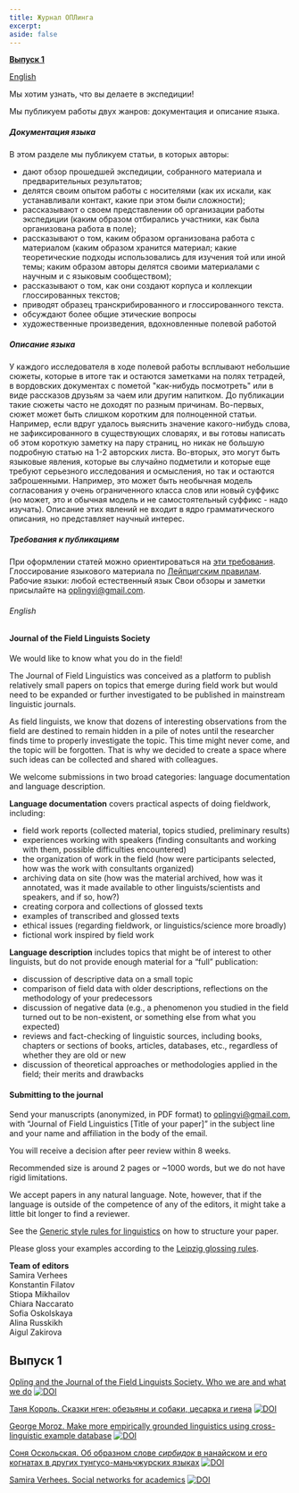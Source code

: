 ```yaml
---
title: Журнал ОПЛинга
excerpt: 
aside: false
---
```

[**Выпуск 1**](#выпуск-1)

[English](#english)


Мы хотим узнать, что вы делаете в экспедиции!

Мы публикуем работы двух жанров: документация и описание языка.

##### Документация языка
В этом разделе мы публикуем статьи, в которых авторы:

- дают обзор прошедшей экспедиции, собранного материала и предварительных результатов;
- делятся своим опытом работы с носителями (как их искали, как устанавливали контакт, какие при этом были сложности);
- рассказывают о своем представлении об организации работы экспедиции (каким образом отбирались участники, как была организована работа в поле);
- рассказывают о том, каким образом организована работа с материалом (каким образом хранится материал; какие теоретические подходы использовались для изучения той или иной темы; каким образом авторы делятся своими материалами с научным и с языковым сообществом);
- рассказывают о том, как они создают корпуса и коллекции глоссированных текстов;
- приводят образец транскрибированного и глоссированного текста.
- обсуждают более общие этические вопросы
- художественные произведения, вдохновленные полевой работой

##### Описание языка
У каждого исследователя в ходе полевой работы всплывают небольшие сюжеты, которые в итоге так и остаются заметками на полях тетрадей, в вордовских документах с пометой "как-нибудь посмотреть" или в виде рассказов друзьям за чаем или другим напитком. До публикации такие сюжеты часто не доходят по разным причинам. Во-первых, сюжет может быть слишком коротким для полноценной статьи. Например, если вдруг удалось выяснить значение какого-нибудь слова, не зафиксированного в существующих словарях, и вы готовы написать об этом короткую заметку на пару страниц, но никак не большую подробную статью на 1-2 авторских листа. Во-вторых, это могут быть языковые явления, которые вы случайно подметили и которые еще требуют серьезного исследования и осмысления, но так и остаются заброшенными. Например, это может быть необычная модель согласования у очень ограниченного класса слов или новый суффикс (но может, это и обычная модель и не самостоятельный суффикс - надо изучать). Описание этих явлений не входит в ядро грамматического описания, но представляет научный интерес.

##### Требования к публикациям
При оформлении статей можно ориентироваться на [эти требования](http://langsci.github.io/gsr/GenericStyleRulesLangsci.pdf).
Глоссирование языкового материала по [Лейпцигским правилам](https://www.eva.mpg.de/lingua/resources/glossing-rules.php).
Рабочие языки: любой естественный язык
Свои обзоры и заметки присылайте на oplingvi@gmail.com.



###### English

#### Journal of the Field Linguists Society  

   
We would like to know what you do in the field!

The Journal of Field Linguistics was conceived as a platform to publish relatively small papers on topics that emerge during field work but would need to be expanded or further investigated to be published in mainstream linguistic journals. 

As field linguists, we know that dozens of interesting observations from the field are destined to remain hidden in a pile of notes until the researcher finds time to properly investigate the topic. This time might never come, and the topic will be forgotten. That is why we decided to create a space where such ideas can be collected and shared with colleagues. 

We welcome submissions in two broad categories: language documentation and language description.

**Language documentation** covers practical aspects of doing fieldwork, including:

- field work reports (collected material, topics studied, preliminary results)
- experiences working with speakers (finding consultants and working with them, possible difficulties encountered)
- the organization of work in the field (how were participants selected, how was the work with consultants organized)
- archiving data on site (how was the material archived, how was it annotated, was it made available to other linguists/scientists and speakers, and if so, how?)
- creating corpora and collections of glossed texts 
- examples of transcribed and glossed texts
- ethical issues (regarding fieldwork, or linguistics/science more broadly)
- fictional work inspired by field work

**Language description** includes topics that might be of interest to other linguists, but do not provide enough material for a “full” publication: 

- discussion of descriptive data on a small topic
- comparison of field data with older descriptions, reflections on the methodology of your predecessors
- discussion of negative data (e.g., a phenomenon you studied in the field turned out to be non-existent, or something else from what you expected)
- reviews and fact-checking of linguistic sources, including books, chapters or sections of books, articles, databases, etc., regardless of whether they are old or new
- discussion of theoretical approaches or methodologies applied in the field; their merits and drawbacks

#### Submitting to the journal
Send your manuscripts (anonymized, in PDF format) to oplingvi@gmail.com, with “Journal of Field Linguistics [Title of your paper]” in the subject line and your name and affiliation in the body of the email.

You will receive a decision after peer review within 8 weeks.

Recommended size is around 2 pages or ~1000 words, but we do not have rigid limitations.

We accept papers in any natural language. Note, however, that if the language is outside of the competence of any of the editors, it might take a little bit longer to find a reviewer.

See the [Generic style rules for linguistics](https://langsci.github.io/gsr/GenericStyleRulesLangsci.pdf) on how to structure your paper.

Please gloss your examples according to the [Leipzig glossing rules](https://www.eva.mpg.de/lingua/resources/glossing-rules.php).

**Team of editors**  
Samira Verhees  
Konstantin Filatov  
Stiopa Mikhailov  
Chiara Naccarato  
Sofia Oskolskaya  
Alina Russkikh  
Aigul Zakirova  




## Выпуск 1
[Opling and the Journal of the Field Linguists Society. Who we are and what we do](/01-preface.html/)
[![DOI](https://zenodo.org/badge/DOI/10.5281/zenodo.10610503.svg)](https://doi.org/10.5281/zenodo.10610503)

[Таня Король. Сказки нген: обезьяны и собаки, цесарка и гиена](/01-korol.html/)
[![DOI](https://zenodo.org/badge/DOI/10.5281/zenodo.10611084.svg)](https://doi.org/10.5281/zenodo.10611084)

[George Moroz. Make more empirically grounded linguistics using cross-linguistic example database](/01-moroz.html/)
[![DOI](https://zenodo.org/badge/DOI/10.5281/zenodo.10611211.svg)](https://doi.org/10.5281/zenodo.10611211)

[Соня Оскольская. Об образном слове <i>сирбидок</i> в нанайском и его когнатах в других тунгусо-маньчжурских языках](/01-oskolskaya.html/)
[![DOI](https://zenodo.org/badge/DOI/10.5281/zenodo.10610451.svg)](https://doi.org/10.5281/zenodo.10610451)

[Samira Verhees. Social networks for academics](/01-verhees.html/)
[![DOI](https://zenodo.org/badge/DOI/10.5281/zenodo.10611237.svg)](https://doi.org/10.5281/zenodo.10611237)



